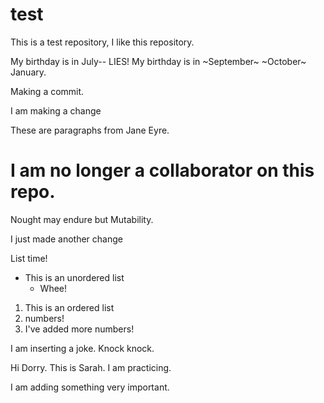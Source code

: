 # test

This is a test repository, I like this repository.

My birthday is in July-- LIES! My birthday is in ~September~ ~October~ January.

Making a commit.

I am making a change



These are paragraphs from Jane Eyre.

I am no longer a collaborator on this repo.
=======
Nought may endure but Mutability.


I just made another change

List time! 
* This is an unordered list
  * Whee! 

1. This is an ordered list
2. numbers! 
3. I've added more numbers!

I am inserting a joke. Knock knock.

Hi Dorry. This is Sarah. I am practicing.

I am adding something very important.


